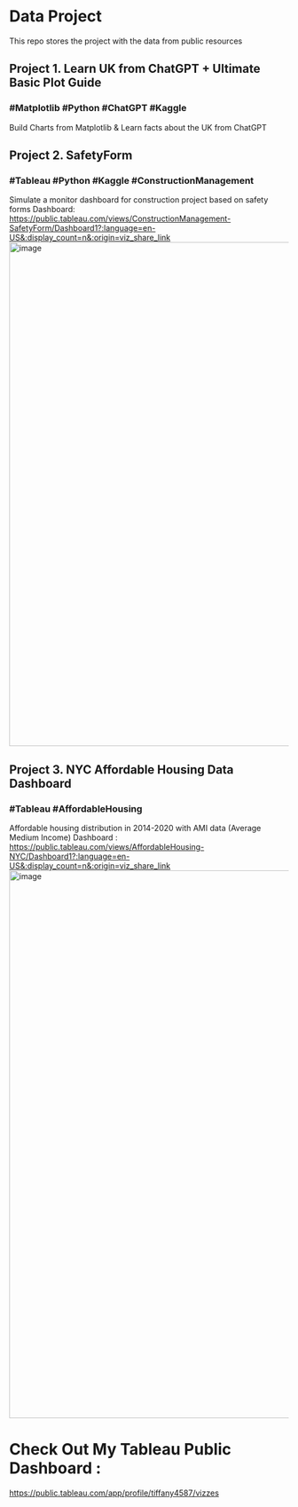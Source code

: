 # Data Project
This repo stores the project with the data from public resources
## Project 1. Learn UK from ChatGPT + Ultimate Basic Plot Guide  
### #Matplotlib #Python #ChatGPT #Kaggle
Build Charts from Matplotlib & Learn facts about the UK from ChatGPT


## Project 2. SafetyForm  
### #Tableau #Python #Kaggle #ConstructionManagement
Simulate a monitor dashboard for construction project based on safety forms
Dashboard: https://public.tableau.com/views/ConstructionManagement-SafetyForm/Dashboard1?:language=en-US&:display_count=n&:origin=viz_share_link
<img width="908" alt="image" src="https://github.com/nckutiffanywang/DataProject/assets/78169415/b3200b3b-4ca3-4537-aa2d-145e947ab3cc">


## Project 3. NYC Affordable Housing Data Dashboard 
### #Tableau #AffordableHousing 
Affordable housing distribution in 2014-2020 with AMI data (Average Medium Income)
Dashboard : https://public.tableau.com/views/AffordableHousing-NYC/Dashboard1?:language=en-US&:display_count=n&:origin=viz_share_link
<img width="987" alt="image" src="https://github.com/nckutiffanywang/DataProject/assets/78169415/cdefb373-80c8-451a-87ab-e783033504ba">
    


# Check Out My Tableau Public Dashboard : 
https://public.tableau.com/app/profile/tiffany4587/vizzes
